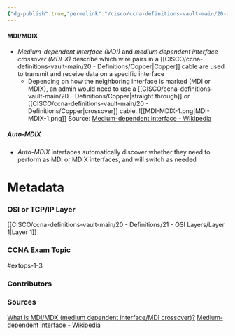 ```yaml
---
{"dg-publish":true,"permalink":"/cisco/ccna-definitions-vault-main/20-definitions/mdi-mdix/","tags":["defs_ccna"]}
---
```


#### MDI/MDIX
- *Medium-dependent interface (MDI)* and *medium dependent interface crossover (MDI-X)* describe which wire pairs in a [[CISCO/ccna-definitions-vault-main/20 - Definitions/Copper\|Copper]] cable are used to transmit and receive data on a specific interface
	- Depending on how the neighboring interface is marked (MDI or MDIX), an admin would need to use a [[CISCO/ccna-definitions-vault-main/20 - Definitions/Copper\|straight through]] or [[CISCO/ccna-definitions-vault-main/20 - Definitions/Copper\|crossover]] cable. 
![[MDI-MDIX-1.png\|MDI-MDIX-1.png]]
Source: [Medium-dependent interface - Wikipedia](https://en.wikipedia.org/wiki/Medium-dependent_interface)
##### Auto-MDIX
- *Auto-MDIX* interfaces automatically discover whether they need to perform as MDI or MDIX interfaces, and will switch as needed





# Metadata
### OSI or TCP/IP Layer
[[CISCO/ccna-definitions-vault-main/20 - Definitions/21 - OSI Layers/Layer 1\|Layer 1]]
### CCNA Exam Topic
#extops-1-3 
### Contributors

### Sources
[What is MDI/MDX (medium dependent interface/MDI crossover)?](https://www.techtarget.com/searchnetworking/definition/MDI-MDIX)
[Medium-dependent interface - Wikipedia](https://en.wikipedia.org/wiki/Medium-dependent_interface)